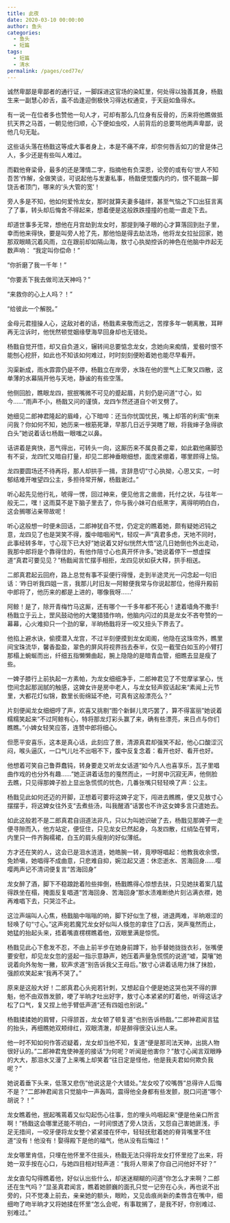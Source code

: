 ```yaml
---
title: 此夜
date: 2020-03-10 00:00:00
author: 鱼头
categories: 
  - 鱼头
  - 短篇
tags: 
  - 短篇
  - 清水
permalink: /pages/ced77e/
---
```


诚然卑鄙是卑鄙者的通行证，一脚踩进这官场的染缸里，何处得以独善其身，杨戬生来一副慧心妙舌，虽不齿逢迎倒极快习得达权通变，于天庭如鱼得水。

有一说一在位者多也赞他一句人才，可却有那么几位身有反骨的，历来将他瞧做抵抗天界之马首，一朝见他归顺，心下便如虫咬，人前背后的总要骂他两声卑鄙，说他几句无耻。

这些话头落在杨戬这等成大事者身上，本是不痛不痒，却奈何唇舌如刀的曾是体己人，多少还是有些叫人难过。

而戳他脊梁骨，最多的还是薄情二字，指摘他有负深恩，论旁的或有句‘世人不知吾苦’作解，全做笑谈，可说起他与发妻私事，杨戬便觉腹内灼灼，恨不能踹一脚饶舌者顶门，哪来的‘头大管的宽’！

旁人多是不知，他如何爱怜龙女，那时就算夫妻多磕绊，甚至气恼之下口出狂言离了了事，转头却后悔舍不得起来，想着便是这般跌跌撞撞的也能一直走下去。

却道世事多无常，想他在月宫劫到龙女时，那提到嗓子眼的心才算落回到肚子里，幸而他来得快，要是叫旁人抢了先，那他怕是得去劫法场，他将龙女拉扯回家，她那双眼睛沉着风雨，立在跟前却如隔山海，敖寸心执拗控诉的神色在他脑中炸起无数声响：
“我定叫你偿命！”

“你折磨了我一千年！”

“你要丢下我去做司法天神吗？”

“来救你的心上人吗？！”

“给彼此一个解脱。”

金母元君擅操人心，这敌对者的话，杨戬素来敬而远之，苦撑多年一朝离散，耳畔再无泣诉时，他恍然顿觉姻缘孽海早回身却也无错处。

杨戬自觉开悟，却又自负道义，辗转间总要惦念龙女，念她向来痴情，爱极时恨不能刨心挖肝，如此也不知该如何难过，时时刻刻便盼着她也能尽早看开。

沟渠新成，雨水霏霏仍是不停，杨戬立在岸旁，水珠在他的罡气上汇聚又四散，这单薄的水幕隔开他与天地，静谧的有些空落。

他侧回脸，瞧眼龙四，抿抿嘴微不可见的蹙起眉，片刻仍是问道“寸心，如今……”雨声不小，杨戬又问的谨慎，龙四乍然还道自个听叉劈了。

她细见二郎神君隆起的眉峰，心下暗啐：还当你忧国忧民，嘴上却答的利索“倒来问我？你如何不知，她历来一根筋死犟，早那几日近乎哭瞎了眼，将我婶子急得欲白头”她说着话乜杨戬一眼嗤之以鼻。

话讲着是爽快，恶气得出，可转头一向，这厮历来不属良善之辈，如此戳他痛脚恐有不妥，龙四忙又暗自打量，却见二郎神垂眼细想，面庞紧绷着，哪里顾得上恼。

龙四要圆场还不待再将，那人却拱手一揖，言辞恳切“寸心执拗，心思又实，一时郁结难开唯望四公主，多担待常开解，杨戬谢过。”

听心起先见他行礼，唬得一愣，回过神来，便见他言之凿凿，托付之状，与往年一般无二，嘿！这雨莫不是下脑子里去了，你与我小妹可白纸黑字，离得明明白白，这会搁哪沾亲带故呢！

听心这般想一时便未回话，二郎神犹自不觉，仍定定的瞧着她，颇有疑她迟钝之意，龙四见了也是哭笑不得，腹中暗咽闲气，轻叹一声“真君多虑，天地不同时，此事经转多年，寸心现下已大好”她说着又好似恍然大悟“这几日她倒也外出走动，我那中郎将是个靠得住的，有他作陪寸心也真开怀许多。”她说着停下一想虚探道“真君可要见见？”杨戬闻言忙摆手相拒，龙四见状如获大释，拱手相送。

二郎真君起云回府，路上总觉有事不妥便行得慢，走到半途灵光一闪念起一句旧话：‘昨日听我四姐一言，我那儿时旧友—阿鲸便我常与你说起那位，他得升殿前中郎将了，他历来的都是上进的，哪像我呀……’

阿鲸！是了，除开青梅竹马这厮，还有哪个一千多年都不死心！逮着墙角不撒手!杨戬立于云上，罡风鼓动他的大氅猎猎作响，他脑内闪过的具是龙女不吝夸赞的一幕幕，心火难抑只一个劲的窜，半晌杨戬将牙一咬又扭头下界去了。


他掐上避水诀，偷摸潜入龙宫，不过半刻便摸到龙女闺阁，他隐在这珠帘外，瞧里间宝珠流华，馨香盈盈，翠色的屏风将视界挡去泰半，仅见一截莹白如玉的小臂打那榻上蜿蜒而出，纤细五指懒懒曲起，腕上隐隐的是暗青血管，细瞧去显是瘦了些。

一婢子膝行上前执起一方素帕，为龙女细细净手，二郎神君见了不觉摩挲掌心，恍惚间念起那润腻的触感，这婢女许是房中老人，与龙女轻声叙话起来“素闻上元节里，大都花灯似锦，数里长街绵延不绝，可真有这般漂亮么？”

片刻便闻龙女细细哼了声，欢喜又挑剔“图个新鲜儿灵巧罢了，算不得富丽”她说着糯糯笑起来“不过阿鲸有心，特将那龙灯彩头赢了来，确有些漂亮，来日点与你们瞧瞧。”小婢女轻笑应答，连赞中郎将细心。

但愿平安喜乐，这本是真心话，此刻应了景，清源真君却强笑不起，他心口酸涩沉闷，喉头逼仄，一口气儿吐不出咽不下，腹中反复念着：看开也好、看开也好。

他想着可笑自己鲁莽蠢钝，转身要走又听龙女话道“如今凡人也喜享乐，瓦子里唱曲作戏的也分外有趣……”她正讲着话忽的戛然而止，一时房中沉寂无声，他侧脸去瞧，只见得那婢子脸上显出急慌慌的忧色，几番张嘴只轻轻唤了声：公主。

杨戬见此如何还迈的开脚，正想着可要将这婢子定下，闯进去瞧瞧，便又见敖寸心摆摆手，将这婢女往外支“去煮些汤，叫我醒酒”话罢也不许这女婢多言只遣她去。

如此这般若不是二郎真君自诩道法非凡，只以为叫她识破了去，杨戬见那婢子一走便寻隙而入，他方站定，便怔住，只见龙女已然起身，乌发四散，红绡坠在臂弯，内里只一件齐胸襦裙，白玉的肩头瘦削的好似薄纸。

方才还在笑的人，这会已是泪水涟涟，她皓腕一转，竟咿呀唱起：他教我收余恨，免娇嗔，她唱得不成曲意，只悲难自抑，婉泣起又道：休恋逝水、苦海回身……嘤嘤两声记不清词便复言“苦海回身”

龙女醉了酒，脚下不稳踉跄着险些摔倒，杨戬瞧得心惊想去扶，只见她扶着案几猛得跌坐在榻，掩面反复唱道“苦海回身、苦海回身”那水渍难断绝片刻沾满衣襟，她再难唱下去，只哭泣不止。

这泣声端叫人心焦，杨戬脑中嗡嗡的响，脚下好似生了根，进退两难，半晌艰涩的轻唤了句“寸心。”这声宛若魔咒龙女好似叫人倏忽的拿住了口舌，哭声戛然而止，她猛的抬起头来，捂着嘴直楞楞瞧着他，双眼里满是惊慌。

杨戬见此心下愈发不忍，不由上前半步在她身前蹲下，抬手替她拢拢衣衫，张嘴便要安慰，却见龙女忽的竖起一指示意静声，她压着声量急慌慌的说道“嘘，莫嚷”她说着向外匆匆一撇，软声求道“别告诉我父王母后。”敖寸心讲着话用力抹了抹脸，强颜欢笑起来“我再不哭了。”

原来是这般大好！二郎真君心头宛若针刺，又想起自个便是她这哭也哭不得的罪魁，他不由双唇发颤，哽了半晌才吐出好字，敖寸心本紧紧的盯着他，听得这话才松了口气，复又捏上他手臂低声道“还有四姐也别说。”

杨戬揉揉她的肩臂，只得颔首，龙女顿了顿复道“也别告诉杨戬。”二郎神君闻言猛的抬头，再细瞧她双颊绯红，双眼清澈，却是醉得很没认出人来。

他一时不知如何作答迟疑着，龙女却当他不知，复道“便是那司法天神，出挑人物很好认的。”二郎神君鬼使神差的接话“为何呢？听闻是他害你？”敖寸心闻言双眼睁的大大，那泪水又漫了上来嘴上却笑着“往日定是怪他，他是我夫君如何欺负我呢？”

她说着垂下头来，低落又悲伤“他说这是个大错处。”龙女咬了咬嘴唇“总得许人后悔不是？”二郎神君闻言只觉脑中一声轰鸣，震得他全身都有些发颤，脱口问道“哪个胡说？！”

龙女瞧着他，抿起嘴蔫着又似勾起伤心往事，忽的埋头呜咽起来“便是他亲口所言啊！”杨戬这会哪里还能不明白，一时间恨透了旁人饶舌，又怨自己害她匪浅，手足无措间，一咬牙便将龙女整个紧紧搂在怀中，轻轻抚慰着她的脊背嘴里不住道“没有！他没有！娶得殿下是他的福气，他从没有后悔过！”

龙女哪里肯信，只埋在他怀里不住摇头，杨戬无法只得将龙女打怀里挖了出来，将她一双手按在心口，与她四目相对轻声道：“我将人带来了你自己问他好不好？”

龙女直勾勾得瞧着他，好似认出些什么，却迷迷糊糊的问道“你怎么才来啊？二郎还在生气吗？”显圣真君闻言，瞧着她颤巍的面孔只觉一记夯在心头，再也说不出旁的，只不觉凑上前去，亲亲她的额头，眼睑，又见齿痕尚新的柔唇含在嘴中，细细吻了吻半晌才又将她揉在怀里“怎么会呢，有事耽搁了，是我不好，你别难过、别难过。”

